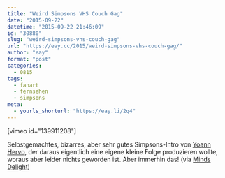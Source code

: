 ```yaml
---
title: "Weird Simpsons VHS Couch Gag"
date: "2015-09-22"
datetime: "2015-09-22 21:46:09"
id: "30880"
slug: "weird-simpsons-vhs-couch-gag"
url: "https://eay.cc/2015/weird-simpsons-vhs-couch-gag/"
author: "eay"
format: "post"
categories:
  - 0815
tags:
  - fanart
  - fernsehen
  - simpsons
meta:
  - yourls_shorturl: "https://eay.li/2q4"
---
```


\[vimeo id="139911208"\]

Selbstgemachtes, bizarres, aber sehr gutes Simpsons-Intro von [Yoann Hervo](http://yoannhervo.tumblr.com/), der daraus eigentlich eine eigene kleine Folge produzieren wollte, woraus aber leider nichts geworden ist. Aber immerhin das! (via [Minds Delight](http://www.mindsdelight.de/2015/09/der-couchgag-von-the-simpsons-auf-vhs-und-richtig-bizarr/))
